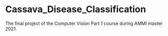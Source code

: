 # Cassava_Disease_Classification
The final project of the Computer Vision Part 1 course during AMMI master 2021.
